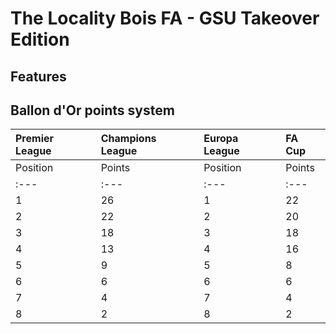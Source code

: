 # The Locality Bois FA - GSU Takeover Edition

## Features

## Ballon d'Or points system

| Premier League | Champions League | Europa League | FA Cup |
|:--- |:--- |:--- |:--- |
| Position | Points | Position | Points | Position | Points | Position | Points |
|:--- |:--- |:--- |:--- |:--- |:--- |:--- |:--- |
| 1 | 26 | 1 | 22 | 1 | 10 | 1 | 14 |
| 2 | 22 | 2 | 20 | 2 | 7 | 2 | 12 |
| 3 | 18 | 3 | 18 | 3 | 4 | 3 | 9 |
| 4 | 13 | 4 | 16 | 4 | 2 | 4 | 7 |
| 5 | 9 | 5 | 8 | 5 | 0 | 5 | 2 |
| 6 | 6 | 6 | 6 | 6 | 0 | 6 | 2 |
| 7 | 4 | 7 | 4 | 7 | 0 | 7 | 1 |
| 8 | 2 | 8 | 2 | 8 | 0 | 8 | 1 |


